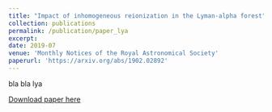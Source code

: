 ```yaml
---
title: "Impact of inhomogeneous reionization in the Lyman-alpha forest"
collection: publications
permalink: /publication/paper_lya
excerpt: 
date: 2019-07
venue: 'Monthly Notices of the Royal Astronomical Society'
paperurl: 'https://arxiv.org/abs/1902.02892'
---
```

bla bla lya

[Download paper here](https://arxiv.org/abs/1902.02892)
